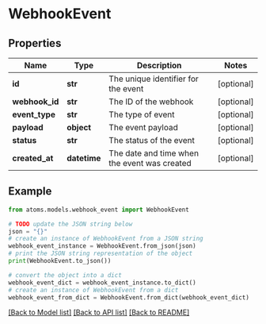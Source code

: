 # WebhookEvent


## Properties

Name | Type | Description | Notes
------------ | ------------- | ------------- | -------------
**id** | **str** | The unique identifier for the event | [optional] 
**webhook_id** | **str** | The ID of the webhook | [optional] 
**event_type** | **str** | The type of event | [optional] 
**payload** | **object** | The event payload | [optional] 
**status** | **str** | The status of the event | [optional] 
**created_at** | **datetime** | The date and time when the event was created | [optional] 

## Example

```python
from atoms.models.webhook_event import WebhookEvent

# TODO update the JSON string below
json = "{}"
# create an instance of WebhookEvent from a JSON string
webhook_event_instance = WebhookEvent.from_json(json)
# print the JSON string representation of the object
print(WebhookEvent.to_json())

# convert the object into a dict
webhook_event_dict = webhook_event_instance.to_dict()
# create an instance of WebhookEvent from a dict
webhook_event_from_dict = WebhookEvent.from_dict(webhook_event_dict)
```
[[Back to Model list]](../README.md#documentation-for-models) [[Back to API list]](../README.md#documentation-for-api-endpoints) [[Back to README]](../README.md)



